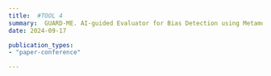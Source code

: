 ```yaml
---
title:  #TOOL 4
summary:  GUARD-ME. AI-guided Evaluator for Bias Detection using Metamorphic Testing.  [GitHub](https://github.com/Trust4AI/GUARD-ME) # SHORT DESCRIPTION
date: 2024-09-17

publication_types: 
- "paper-conference"

---
```



